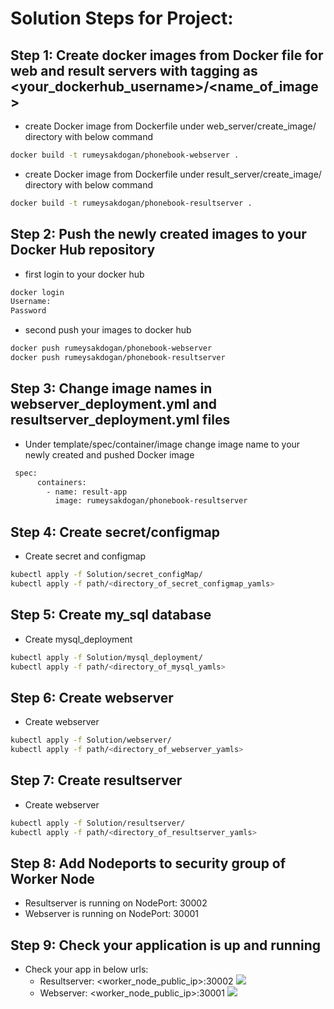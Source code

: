 # Solution Steps for Project: 

## Step 1: Create docker images from Docker file for web and result servers with tagging as <your_dockerhub_username>/<name_of_image>
 * create Docker image from Dockerfile under web_server/create_image/ directory with below command
```bash
docker build -t rumeysakdogan/phonebook-webserver .
``` 
 * create Docker image from Dockerfile under result_server/create_image/ directory with below command
```bash
docker build -t rumeysakdogan/phonebook-resultserver .
``` 
## Step 2: Push the newly created images to your Docker Hub repository
  * first login to your docker hub
```bash
docker login
Username:
Password
```
  * second push your images to docker hub
```bash
docker push rumeysakdogan/phonebook-webserver
docker push rumeysakdogan/phonebook-resultserver
``` 
## Step 3: Change image names in webserver_deployment.yml and resultserver_deployment.yml files
  * Under template/spec/container/image change image name to your newly created and pushed Docker image
```sh
 spec:
      containers:
        - name: result-app
          image: rumeysakdogan/phonebook-resultserver 
```
## Step 4: Create secret/configmap
  * Create secret and configmap 
```bash
kubectl apply -f Solution/secret_configMap/
kubectl apply -f path/<directory_of_secret_configmap_yamls>
``` 

## Step 5: Create my_sql database
  * Create mysql_deployment
```bash
kubectl apply -f Solution/mysql_deployment/
kubectl apply -f path/<directory_of_mysql_yamls>
```

## Step 6: Create webserver 
  * Create webserver
```bash
kubectl apply -f Solution/webserver/
kubectl apply -f path/<directory_of_webserver_yamls>
``` 

## Step 7: Create resultserver 
  * Create webserver
```bash
kubectl apply -f Solution/resultserver/
kubectl apply -f path/<directory_of_resultserver_yamls>
``` 

## Step 8: Add Nodeports to security group of Worker Node
  * Resultserver is running on NodePort: 30002
  * Webserver is running on NodePort: 30001

## Step 9: Check your application is up and running
  * Check your app in below urls:
    * Resultserver: <worker_node_public_ip>:30002
![](resultserver-via-Nodeport30002.png)  
    * Webserver: <worker_node_public_ip>:30001
![](web-server-via-Nodeport30001.png)





